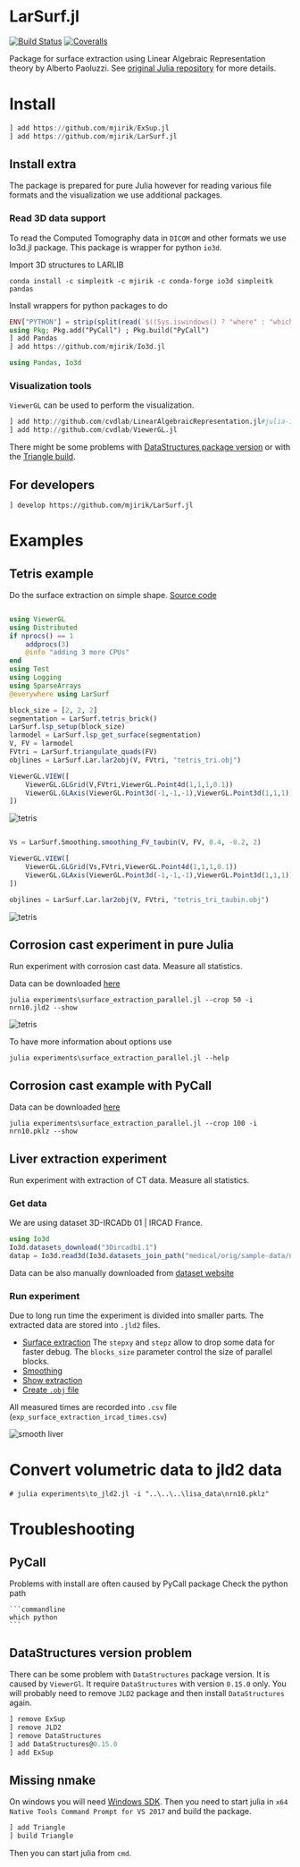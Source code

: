# LarSurf.jl

[![Build Status](https://travis-ci.org/mjirik/LarSurf.jl.svg?branch=master)](https://travis-ci.org/mjirik/LarSurf.jl)
[![Coveralls](https://coveralls.io/repos/github/mjirik/LarSurf.jl/badge.svg?branch=master)](https://coveralls.io/github/mjirik/LarSurf.jl?branch=master)


Package for surface extraction using Linear Algebraic Representation theory by
Alberto Paoluzzi. See
[original Julia repository](https://github.com/cvdlab/LinearAlgebraicRepresentation.jl)
for more details.



# Install


```julia
] add https://github.com/mjirik/ExSup.jl
] add https://github.com/mjirik/LarSurf.jl
```


## Install extra

The package is prepared for pure Julia however for reading various file formats and
the visualization we use additional packages.


### Read 3D data support

To read the
Computed Tomography
data in `DICOM` and other formats we use Io3d.jl package. This package is wrapper for python `io3d`.

Import 3D structures to LARLIB

    conda install -c simpleitk -c mjirik -c conda-forge io3d simpleitk pandas



Install wrappers for python packages to do

```julia
ENV["PYTHON"] = strip(split(read(`$((Sys.iswindows() ? "where" : "which")) python`, String), "\n")[1])
using Pkg; Pkg.add("PyCall") ; Pkg.build("PyCall")
] add Pandas
] add https://github.com/mjirik/Io3d.jl

using Pandas, Io3d

```

### Visualization tools

`ViewerGL` can be used to perform the visualization.

```julia
] add http://github.com/cvdlab/LinearAlgebraicRepresentation.jl#julia-1.0
] add http://github.com/cvdlab/ViewerGL.jl
```


There might be some problems with [DataStructures package version](#datastructures-version-problem)
or with the [Triangle build](#missing-nmake).


## For developers

```
] develop https://github.com/mjirik/LarSurf.jl
```


# Examples

## Tetris example

Do the surface extraction on simple shape. [Source code](examples/show_surface_parallel_tetris.jl)

```julia

using ViewerGL
using Distributed
if nprocs() == 1
    addprocs(3)
	@info "adding 3 more CPUs"
end
using Test
using Logging
using SparseArrays
@everywhere using LarSurf

block_size = [2, 2, 2]
segmentation = LarSurf.tetris_brick()
LarSurf.lsp_setup(block_size)
larmodel = LarSurf.lsp_get_surface(segmentation)
V, FV = larmodel
FVtri = LarSurf.triangulate_quads(FV)
objlines = LarSurf.Lar.lar2obj(V, FVtri, "tetris_tri.obj")

ViewerGL.VIEW([
    ViewerGL.GLGrid(V,FVtri,ViewerGL.Point4d(1,1,1,0.1))
	ViewerGL.GLAxis(ViewerGL.Point3d(-1,-1,-1),ViewerGL.Point3d(1,1,1))
])
```

![tetris](graphics/tetris.png)

```Julia

Vs = LarSurf.Smoothing.smoothing_FV_taubin(V, FV, 0.4, -0.2, 2)

ViewerGL.VIEW([
    ViewerGL.GLGrid(Vs,FVtri,ViewerGL.Point4d(1,1,1,0.1))
	ViewerGL.GLAxis(ViewerGL.Point3d(-1,-1,-1),ViewerGL.Point3d(1,1,1))
])

objlines = LarSurf.Lar.lar2obj(V, FVtri, "tetris_tri_taubin.obj")
```

![tetris](graphics/tetris_taubin.png)

## Corrosion cast experiment in pure Julia

Run experiment with corrosion cast data. Measure all statistics.

Data can be downloaded [here](http://home.zcu.cz/~mjirik/lisa/sample_data/nrn10.jld2)

```commandline
julia experiments\surface_extraction_parallel.jl --crop 50 -i nrn10.jld2 --show
```

![tetris](graphics/nrn10_50.png)

To have more information about options use
```commandline
julia experiments\surface_extraction_parallel.jl --help
```


## Corrosion cast example with PyCall


Data can be downloaded [here](http://home.zcu.cz/~mjirik/lisa/sample_data/nrn10.pklz)

```commandline
julia experiments\surface_extraction_parallel.jl --crop 100 -i nrn10.pklz --show
```


## Liver extraction experiment

Run experiment with extraction of CT data. Measure all statistics.

### Get data

We are using dataset 3D-IRCADb 01 | IRCAD France.

```julia
using Io3d
Io3d.datasets_download("3Dircadb1.1")
datap = Io3d.read3d(Io3d.datasets_join_path("medical/orig/sample-data/nrn4.pklz"))

```
Data can be also manually downloaded from [dataset website](https://www.ircad.fr/research/3d-ircadb-01/)

### Run experiment

Due to long run time the experiment is divided into smaller parts.
The extracted data are stored into `.jld2` files.

* [Surface extraction](experiments/surface_extraction_parallel_ircad01.jl)
	The `stepxy` and `stepz` allow to drop some data for faster debug.
	The `blocks_size` parameter control the size of parallel blocks.
* [Smoothing](experiments/surface_extraction_parallel_ircad01_smoothing.jl)
* [Show extraction](experiments/surface_extraction_parallel_ircad01_show.jl)
* [Create `.obj` file](experiments/surface_extraction_parallel_ircad01_obj.jl)

All measured times are recorded into `.csv` file
(`exp_surface_extraction_ircad_times.csv`)

![smooth liver](graphics/liver_taubin.png)


# Convert volumetric data to jld2 data

```commandline
# julia experiments\to_jld2.jl -i "..\..\..\lisa_data\nrn10.pklz"
```


# Troubleshooting

## PyCall
Problems with install are often caused by PyCall package
	Check the python path

	```commandline
	which python
	```

## DataStructures version problem

There can be some problem with `DataStructures` package version. It is
caused by `ViewerGl`. It require `DataStructures` with version `0.15.0` only.
You will probably need to remove `JLD2` package and then install `DataStructures`
again.

```julia
] remove ExSup
] remove JLD2
] remove DataStructures
] add DataStructures@0.15.0
] add ExSup


```

## Missing nmake

On windows you will need
[Windows SDK](https://developer.microsoft.com/cs-cz/windows/downloads/windows-10-sdk).
Then you need to start julia in `x64 Native Tools Command Prompt for VS 2017` and
build the package.

```julia
] add Triangle
] build Triangle
```

Then you can start julia from `cmd`.

